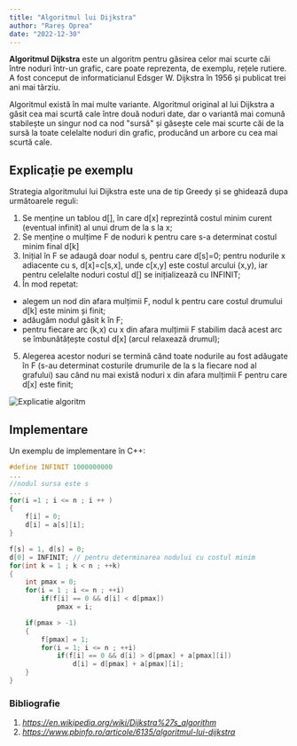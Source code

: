 ```yaml
---
title: "Algoritmul lui Dijkstra"
author: "Rareș Oprea"
date: "2022-12-30"
---
```


**Algoritmul Dijkstra** este un algoritm pentru găsirea celor mai scurte căi între noduri într-un grafic, care poate reprezenta, de exemplu, rețele rutiere. A fost conceput de informaticianul Edsger W. Dijkstra în 1956 și publicat trei ani mai târziu.

Algoritmul există în mai multe variante. Algoritmul original al lui Dijkstra a găsit cea mai scurtă cale între două noduri date, dar o variantă mai comună stabilește un singur nod ca nod "sursă" și găsește cele mai scurte căi de la sursă la toate celelalte noduri din grafic, producând un arbore cu cea mai scurtă cale.

## Explicație pe exemplu

Strategia algoritmului lui Dijkstra este una de tip Greedy și se ghidează dupa următoarele reguli:

1. Se menține un tablou d[], în care d[x] reprezintă costul minim curent (eventual infinit) al unui drum de la s la x;
2. Se menține o mulțime F de noduri k pentru care s-a determinat costul minim final d[k]
3. Inițial în F se adaugă doar nodul s, pentru care d[s]=0; pentru nodurile x adiacente cu s, d[x]=c[s,x], unde c[x,y] este costul arcului (x,y), iar pentru celelalte noduri costul d[] se inițializează cu INFINIT;
4. În mod repetat:

- alegem un nod din afara mulțimii F, nodul k pentru care costul drumului d[k] este minim și finit;
- adăugăm nodul găsit k în F;
- pentru fiecare arc (k,x) cu x din afara mulțimii F stabilim dacă acest arc se îmbunătățește costul d[x] (arcul relaxează drumul);

5. Alegerea acestor noduri se termină când toate nodurile au fost adăugate în F (s-au determinat costurile drumurile de la s la fiecare nod al grafului) sau când nu mai există noduri x din afara mulțimii F pentru care d[x] este finit;

![Explicatie algoritm](https://upload.wikimedia.org/wikipedia/commons/5/57/Dijkstra_Animation.gif?20171021180030)

## Implementare

Un exemplu de implementare în C++:

```cpp
#define INFINIT 1000000000
...
//nodul sursa este s
...
for(i =1 ; i <= n ; i ++ )
{
	f[i] = 0;
	d[i] = a[s][i];
}

f[s] = 1, d[s] = 0;
d[0] = INFINIT; // pentru determinarea nodului cu costul minim
for(int k = 1 ; k < n ; ++k)
{
	int pmax = 0;
	for(i = 1 ; i <= n ; ++i)
		if(f[i] == 0 && d[i] < d[pmax])
			pmax = i;

	if(pmax > -1)
	{
		f[pmax] = 1;
		for(i = 1; i <= n ; ++i)
			if(f[i] == 0 && d[i] > d[pmax] + a[pmax][i])
				d[i] = d[pmax] + a[pmax][i];
	}
}
```

### Bibliografie

1. _<https://en.wikipedia.org/wiki/Dijkstra%27s_algorithm>_
2. _<https://www.pbinfo.ro/articole/6135/algoritmul-lui-dijkstra>_
